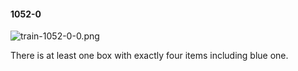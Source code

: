 #### 1052-0
![train-1052-0-0.png](https://github.com/lil-lab/nlvr/raw/master/nlvr/train/images/14/train-1052-0-0.png "train-1052-0-0.png")

There is at least one box with exactly four items including blue one.